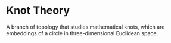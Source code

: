 # Knot Theory

A branch of topology that studies mathematical knots, which are embeddings of a circle in three-dimensional Euclidean space.